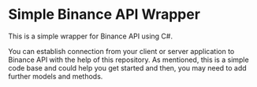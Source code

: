 # Simple Binance API Wrapper

This is a simple wrapper for Binance API using C#.

You can establish connection from your client or server application to Binance API with the help of this repository. As mentioned, this is a simple code base and could help you get started and then, you may need to add further models and methods.
